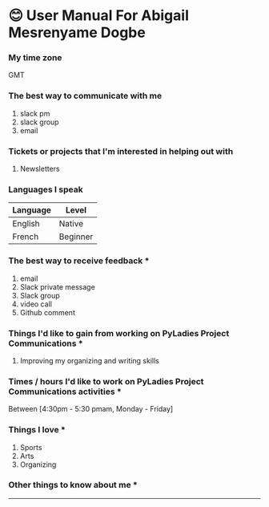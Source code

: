 # 😊 User Manual For Abigail Mesrenyame Dogbe

### My time zone

GMT


### The best way to communicate with me
1. slack pm
2. slack group
3. email


### Tickets or projects that I'm interested in helping out with

1. Newsletters


### Languages I speak

|Language | Level |
| -- | -- 
|English| Native |
|French | Beginner|


### The best way to receive feedback *

1. email
1. Slack private message
1. Slack group
1. video call
1. Github comment


### Things I'd like to gain from working on PyLadies Project Communications *

1. Improving my organizing and writing skills


### Times / hours I'd like to work on PyLadies Project Communications activities *

Between [4:30pm - 5:30 pmam, Monday - Friday] 


### Things I love *

1. Sports
2. Arts
3. Organizing


### Other things to know about me *

***
